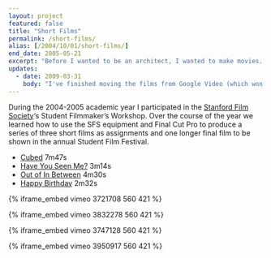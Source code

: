 ```yaml
---
layout: project
featured: false
title: "Short Films"
permalink: /short-films/
alias: [/2004/10/01/short-films/]
end_date: 2005-05-21
excerpt: "Before I wanted to be an architect, I wanted to make movies..."
updates:
  - date: 2009-03-31
    body: "I've finished moving the films from Google Video (which won't let me change the thumbnail still) to Vimeo (which is prettier and more easily configurable)."
---
```

During the 2004-2005 academic year I participated in the [Stanford Film Society][1]&#8216;s Student Filmmaker&#8217;s Workshop. Over the course of the year we learned how to use the SFS equipment and Final Cut Pro to produce a series of three short films as assignments and one longer final film to be shown in the annual Student Film Festival.

*   [Cubed][2] 7m47s
*   [Have You Seen Me?][3] 3m14s
*   [Out of In Between][4] 4m30s
*   [Happy Birthday][5] 2m32s

{% iframe_embed vimeo 3721708 560 421 %}

{% iframe_embed vimeo 3832278 560 421 %}

{% iframe_embed vimeo 3747128 560 421 %}

{% iframe_embed vimeo 3950917 560 421 %}

 [1]: http://www.stanford.edu/group/sfs/
 [2]: http://vimeo.com/3721708
 [3]: http://vimeo.com/3832278
 [4]: http://vimeo.com/3747128
 [5]: http://vimeo.com/3950917
